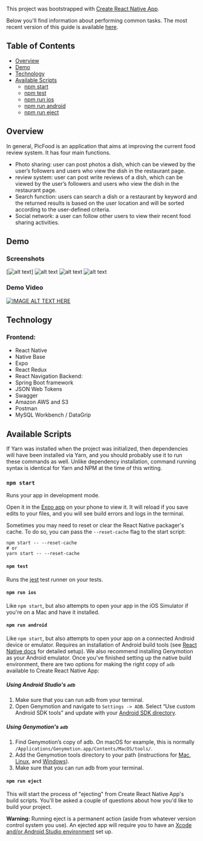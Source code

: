 This project was bootstrapped with [Create React Native App](https://github.com/react-community/create-react-native-app).

Below you'll find information about performing common tasks. The most recent version of this guide is available [here](https://github.com/react-community/create-react-native-app/blob/master/react-native-scripts/template/README.md).

## Table of Contents
* [Overview](#overview)
* [Demo](#demo)
* [Technology](#technology)
* [Available Scripts](#available-scripts)
  * [npm start](#npm-start)
  * [npm test](#npm-test)
  * [npm run ios](#npm-run-ios)
  * [npm run android](#npm-run-android)
  * [npm run eject](#npm-run-eject)


## Overview
In general, PicFood is an application that aims at improving the current food review system.
It has four main functions.
* Photo sharing: user can post photos a dish, which can be viewed by the user’s followers and users who view the dish in the restaurant page.
* review system: user can post write reviews of a dish, which can be viewed by the user’s followers and users who view the dish in the restaurant page.
* Search function: users can search a dish or a restaurant by keyword and the returned results is based on the user location and will be sorted according to the user-defined criteria.
* Social network: a user can follow other users to view their recent food sharing activities.

## Demo
### Screenshots
[![alt text](https://github.com/yangkai2g7k/PicFood-Frontend/tree/master/assets/login.jpg)]
![alt text](https://github.com/yangkai2g7k/PicFood-Frontend/tree/master/assets/timeline.jpg)
![alt text](https://github.com/yangkai2g7k/PicFood-Frontend/tree/master/assets/search.jpg)
![alt text](https://github.com/yangkai2g7k/PicFood-Frontend/tree/master/assets/restaurant.jpg)

### Demo Video

[![IMAGE ALT TEXT HERE](https://i.ytimg.com/vi_webp/nSnPSLVaOSE/sddefault.webp)](https://youtu.be/nSnPSLVaOSE)

## Technology
### Frontend:
* React Native
* Native Base
* Expo
* React Redux
* React Navigation
Backend:
* Spring Boot framework
* JSON Web Tokens
* Swagger
* Amazon AWS and S3
* Postman
* MySQL Workbench / DataGrip


## Available Scripts

If Yarn was installed when the project was initialized, then dependencies will have been installed via Yarn, and you should probably use it to run these commands as well. Unlike dependency installation, command running syntax is identical for Yarn and NPM at the time of this writing.

### `npm start`

Runs your app in development mode.

Open it in the [Expo app](https://expo.io) on your phone to view it. It will reload if you save edits to your files, and you will see build errors and logs in the terminal.

Sometimes you may need to reset or clear the React Native packager's cache. To do so, you can pass the `--reset-cache` flag to the start script:

```
npm start -- --reset-cache
# or
yarn start -- --reset-cache
```

#### `npm test`

Runs the [jest](https://github.com/facebook/jest) test runner on your tests.

#### `npm run ios`

Like `npm start`, but also attempts to open your app in the iOS Simulator if you're on a Mac and have it installed.

#### `npm run android`

Like `npm start`, but also attempts to open your app on a connected Android device or emulator. Requires an installation of Android build tools (see [React Native docs](https://facebook.github.io/react-native/docs/getting-started.html) for detailed setup). We also recommend installing Genymotion as your Android emulator. Once you've finished setting up the native build environment, there are two options for making the right copy of `adb` available to Create React Native App:

##### Using Android Studio's `adb`

1. Make sure that you can run adb from your terminal.
2. Open Genymotion and navigate to `Settings -> ADB`. Select “Use custom Android SDK tools” and update with your [Android SDK directory](https://stackoverflow.com/questions/25176594/android-sdk-location).

##### Using Genymotion's `adb`

1. Find Genymotion’s copy of adb. On macOS for example, this is normally `/Applications/Genymotion.app/Contents/MacOS/tools/`.
2. Add the Genymotion tools directory to your path (instructions for [Mac](http://osxdaily.com/2014/08/14/add-new-path-to-path-command-line/), [Linux](http://www.computerhope.com/issues/ch001647.htm), and [Windows](https://www.howtogeek.com/118594/how-to-edit-your-system-path-for-easy-command-line-access/)).
3. Make sure that you can run adb from your terminal.

#### `npm run eject`

This will start the process of "ejecting" from Create React Native App's build scripts. You'll be asked a couple of questions about how you'd like to build your project.

**Warning:** Running eject is a permanent action (aside from whatever version control system you use). An ejected app will require you to have an [Xcode and/or Android Studio environment](https://facebook.github.io/react-native/docs/getting-started.html) set up.
